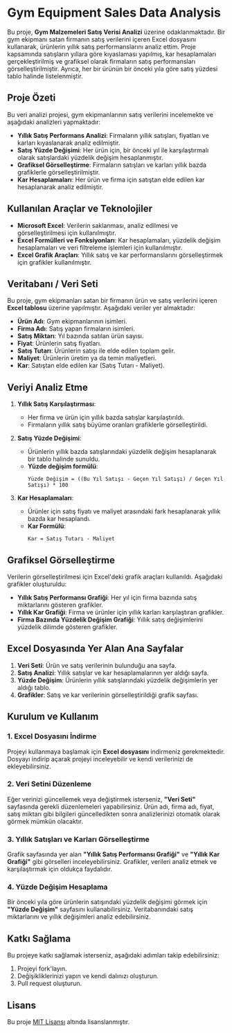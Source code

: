 # Gym Equipment Sales Data Analysis

Bu proje, **Gym Malzemeleri Satış Verisi Analizi** üzerine odaklanmaktadır. Bir gym ekipmanı satan firmanın satış verilerini içeren Excel dosyasını kullanarak, ürünlerin yıllık satış performanslarını analiz ettim. Proje kapsamında satışların yıllara göre kıyaslaması yapılmış, kar hesaplamaları gerçekleştirilmiş ve grafiksel olarak firmaların satış performansları görselleştirilmiştir. Ayrıca, her bir ürünün bir önceki yıla göre satış yüzdesi tablo halinde listelenmiştir.

## Proje Özeti

Bu veri analizi projesi, gym ekipmanlarının satış verilerini incelemekte ve aşağıdaki analizleri yapmaktadır:

- **Yıllık Satış Performans Analizi**: Firmaların yıllık satışları, fiyatları ve karları kıyaslanarak analiz edilmiştir.
- **Satış Yüzde Değişimi**: Her ürün için, bir önceki yıl ile karşılaştırmalı olarak satışlardaki yüzdelik değişim hesaplanmıştır.
- **Grafiksel Görselleştirme**: Firmaların satışları ve karları yıllık bazda grafiklerle görselleştirilmiştir.
- **Kar Hesaplamaları**: Her ürün ve firma için satıştan elde edilen kar hesaplanarak analiz edilmiştir.

## Kullanılan Araçlar ve Teknolojiler

- **Microsoft Excel**: Verilerin saklanması, analiz edilmesi ve görselleştirilmesi için kullanılmıştır.
- **Excel Formülleri ve Fonksiyonları**: Kar hesaplamaları, yüzdelik değişim hesaplamaları ve veri filtreleme işlemleri için kullanılmıştır.
- **Excel Grafik Araçları**: Yıllık satış ve kar performanslarını görselleştirmek için grafikler kullanılmıştır.

## Veritabanı / Veri Seti

Bu proje, gym ekipmanları satan bir firmanın ürün ve satış verilerini içeren **Excel tablosu** üzerine yapılmıştır. Aşağıdaki veriler yer almaktadır:

- **Ürün Adı**: Gym ekipmanlarının isimleri.
- **Firma Adı**: Satış yapan firmaların isimleri.
- **Satış Miktarı**: Yıl bazında satılan ürün sayısı.
- **Fiyat**: Ürünlerin satış fiyatları.
- **Satış Tutarı**: Ürünlerin satışı ile elde edilen toplam gelir.
- **Maliyet**: Ürünlerin üretim ya da temin maliyetleri.
- **Kar**: Satıştan elde edilen kar (Satış Tutarı - Maliyet).

## Veriyi Analiz Etme

1. **Yıllık Satış Karşılaştırması**:
   - Her firma ve ürün için yıllık bazda satışlar karşılaştırıldı.
   - Firmaların yıllık satış büyüme oranları grafiklerle görselleştirildi.

2. **Satış Yüzde Değişimi**:
   - Ürünlerin yıllık bazda satışlarındaki yüzdelik değişim hesaplanarak bir tablo halinde sunuldu.
   - **Yüzde değişim formülü**:  
     ``` 
     Yüzde Değişim = ((Bu Yıl Satışı - Geçen Yıl Satışı) / Geçen Yıl Satışı) * 100 
     ```

3. **Kar Hesaplamaları**:
   - Ürünler için satış fiyatı ve maliyet arasındaki fark hesaplanarak yıllık bazda kar hesaplandı.
   - **Kar Formülü**:  
     ``` 
     Kar = Satış Tutarı - Maliyet
     ```

## Grafiksel Görselleştirme

Verilerin görselleştirilmesi için Excel'deki grafik araçları kullanıldı. Aşağıdaki grafikler oluşturuldu:

- **Yıllık Satış Performansı Grafiği**: Her yıl için firma bazında satış miktarlarını gösteren grafikler.
- **Yıllık Kar Grafiği**: Firma ve ürünler için yıllık karları karşılaştıran grafikler.
- **Firma Bazında Yüzdelik Değişim Grafiği**: Yıllık satış değişimlerini yüzdelik dilimde gösteren grafikler.

## Excel Dosyasında Yer Alan Ana Sayfalar

1. **Veri Seti**: Ürün ve satış verilerinin bulunduğu ana sayfa.
2. **Satış Analizi**: Yıllık satışlar ve kar hesaplamalarının yer aldığı sayfa.
3. **Yüzde Değişim**: Ürünlerin yıllık satışlarındaki yüzdelik değişimlerin yer aldığı tablo.
4. **Grafikler**: Satış ve kar verilerinin görselleştirildiği grafik sayfası.

## Kurulum ve Kullanım

### 1. Excel Dosyasını İndirme

Projeyi kullanmaya başlamak için **Excel dosyasını** indirmeniz gerekmektedir. Dosyayı indirip açarak projeyi inceleyebilir ve kendi verilerinizi de ekleyebilirsiniz.

### 2. Veri Setini Düzenleme

Eğer verinizi güncellemek veya değiştirmek isterseniz, **"Veri Seti"** sayfasında gerekli düzenlemeleri yapabilirsiniz. Ürün adı, firma adı, fiyat, satış miktarı gibi bilgileri güncelledikten sonra analizlerinizi otomatik olarak görmek mümkün olacaktır.

### 3. Yıllık Satışları ve Karları Görselleştirme

Grafik sayfasında yer alan **"Yıllık Satış Performansı Grafiği"** ve **"Yıllık Kar Grafiği"** gibi görselleri inceleyebilirsiniz. Grafikler, verileri analiz etmek ve karşılaştırmak için oldukça faydalıdır.

### 4. Yüzde Değişim Hesaplama

Bir önceki yıla göre ürünlerin satışındaki yüzdelik değişimi görmek için **"Yüzde Değişim"** sayfasını kullanabilirsiniz. Veritabanındaki satış miktarlarını ve yıllık değişimleri analiz edebilirsiniz.

## Katkı Sağlama

Bu projeye katkı sağlamak isterseniz, aşağıdaki adımları takip edebilirsiniz:

1. Projeyi fork'layın.
2. Değişikliklerinizi yapın ve kendi dalınızı oluşturun.
3. Pull request oluşturun.

## Lisans

Bu proje [MIT Lisansı](LICENSE) altında lisanslanmıştır.
